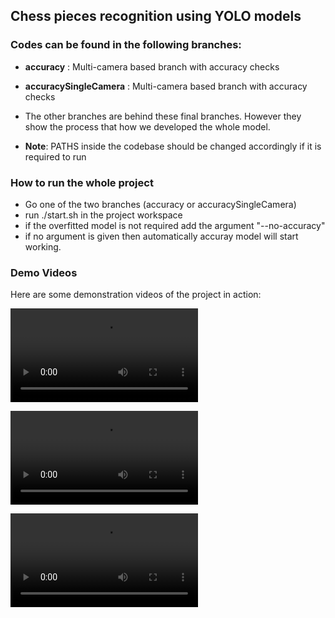 ## Chess pieces recognition using YOLO models

### Codes can be found in the following branches:
- **accuracy** : Multi-camera based branch with accuracy checks 
- **accuracySingleCamera** : Multi-camera based branch with accuracy checks 

- The other branches are behind these final branches. However they show the process that how we developed the whole model.

- **Note**: PATHS inside the codebase should be changed accordingly if it is required to run

### How to run the whole project
- Go one of the two branches (accuracy or accuracySingleCamera)
- run ./start.sh in the project workspace
- if the overfitted model is not required add the argument "--no-accuracy"
- if no argument is given then automatically accuray model will start working.


### Demo Videos
Here are some demonstration videos of the project in action:


![Multi Camera YOLOv8 medium model segmentation based tracking](multiMediumNoAcc.mp4)

![Single Camera YOLOv8 medium model segmentation based tracking without ground-truth video](singleMediumNoACC.mp4)

![Single Camera YOLOv8 medium model segmentation based tracking with ground-truth video](singleMediumNoACC.mp4)
